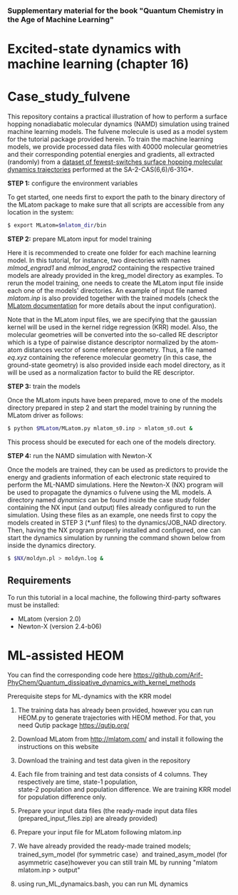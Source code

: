 ### Supplementary material for the book "Quantum Chemistry in the Age of Machine Learning"

# Excited-state dynamics with machine learning (chapter 16)

# Case_study_fulvene

This repository contains a practical illustration of how to perform a surface hopping nonadiabatic molecular dynamics (NAMD) simulation using trained machine learning models. The fulvene molecule is used as a model system for the tutorial package provided herein. To train the machine learning models, we provide processed data files with 40000 molecular geometries and their corresponding potential energies and gradients, all extracted (randomly) from a [dataset of fewest-switches surface hopping molecular dynamics trajectories](https://figshare.com/articles/dataset/Fulvene_DC-FSSH/14446998/1) performed at the SA-2-CAS(6,6)/6-31G*.

**STEP 1:** configure the environment variables

To get started, one needs first to export the path to the binary directory of the MLatom package to make sure that all scripts are accessible from any location in the system:

```sh
$ export MLatom=$mlatom_dir/bin
```


**STEP 2:** prepare MLatom input for model training

Here it is recommended to create one folder for each machine learning model. In this tutorial, for instance, two directories with names *mlmod_engrad1* and *mlmod_engrad2* containing the respective trained models are already provided in the kreg_model directory as examples. To rerun the model training, one needs to create the MLatom input file inside each one of the models' directories. An example of input file named *mlatom.inp* is also provided together with the trained models (check the [MLatom documentation](http://mlatom.com/manual/) for more details about the input configuration).

Note that in the MLatom input files, we are specifying that the gaussian kernel will be used in the kernel ridge regression (KRR) model. Also, the molecular geometries will be converted into the so-called RE descriptor which is a type of pairwise distance descriptor normalized by the atom-atom distances vector of some reference geometry. Thus, a file named *eq.xyz* containing the reference molecular geometry (in this case, the ground-state geometry) is also provided inside each model directory, as it will be used as a normalization factor to build the RE descriptor. 


**STEP 3:** train the models

Once the MLatom inputs have been prepared, move to one of the models directory prepared in step 2 and start the model training by running the MLatom driver as follows:

```sh
$ python $MLatom/MLatom.py mlatom_s0.inp > mlatom_s0.out &
```

This process should be executed for each one of the models directory.

**STEP 4:** run the NAMD simulation with Newton-X

Once the models are trained, they can be used as predictors to provide the energy and gradients information of each electronic state required to perform the ML-NAMD simulations. Here the Newton-X (NX) program will be used to propagate the dynamics o fulvene using the ML models. A directory named *dynamics* can be found inside the case study folder containing the NX input (and output) files already configured to run the simulation. Using these files as an example, one needs first to copy the models created in STEP 3 (*.unf files) to the dynamics/JOB_NAD directory. Then, having the NX program properly installed and configured, one can start the dynamics simulation by running the command shown below from inside the dynamics directory.

```sh
$ $NX/moldyn.pl > moldyn.log &
```

## Requirements

To run this tutorial in a local machine, the following third-party softwares must be installed:

- MLatom (version 2.0)
- Newton-X (version 2.4-b06)

# ML-assisted HEOM
You can find the corresponding code here 
https://github.com/Arif-PhyChem/Quantum_dissipative_dynamics_with_kernel_methods


Prerequisite steps for ML-dynamics with the KRR model

1) The training data has already been provided, however you can run HEOM.py to generate trajectories with HEOM method. 
   For that, you need Qutip package https://qutip.org/
 
2) Download MLatom from http://mlatom.com/ and install it following the instructions on this website

3) Download the training and test data given in the repository

4) Each file from training and test data consists of 4 columns. They respectively are time, state-1 population,  
     state-2 population and population difference. We are training KRR model for population difference only.  

4) Prepare your input data files (the ready-made input data files (prepared_input_files.zip) are already provided)

5) Prepare your input file for MLatom following mlatom.inp

6) We have already provided the ready-made trained models; trained_sym_model (for symmetric case）and 
     trained_asym_model (for asymmetric case)however you can still train ML by running "mlatom mlatom.inp > output"

7) using run_ML_dynamaics.bash, you can run ML dynamics

